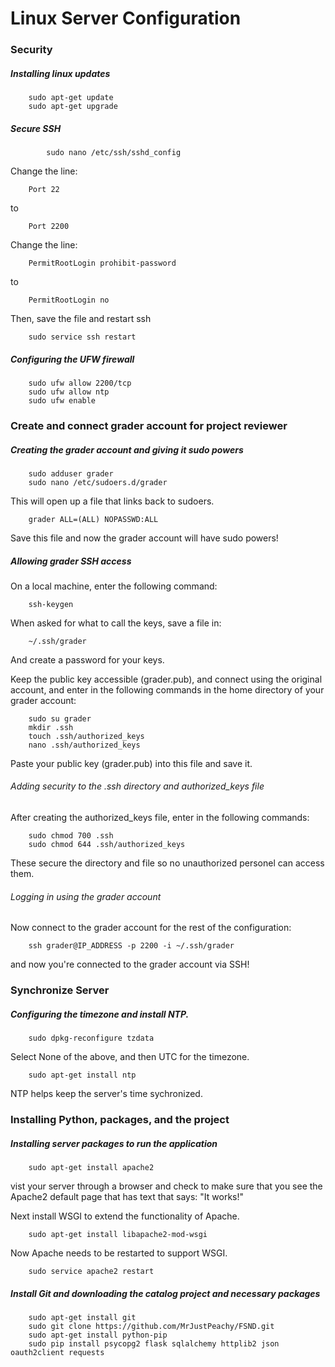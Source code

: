 # Linux Server Configuration

### Security

##### Installing linux updates

		sudo apt-get update
		sudo apt-get upgrade

##### Secure SSH
 
	        sudo nano /etc/ssh/sshd_config
		
Change the line:
	
		Port 22
to

		Port 2200

Change the line:

		PermitRootLogin prohibit-password
to

		PermitRootLogin no
		
Then, save the file and restart ssh

		sudo service ssh restart

##### Configuring the UFW firewall
 
 		sudo ufw allow 2200/tcp
		sudo ufw allow ntp
		sudo ufw enable
		
### Create and connect grader account for project reviewer

##### Creating the grader account and giving it sudo powers

		sudo adduser grader
		sudo nano /etc/sudoers.d/grader
		
   This will open up a file that links back to sudoers.
   
   		grader ALL=(ALL) NOPASSWD:ALL
		
   Save this file and now the grader account will have sudo powers!

##### Allowing grader SSH access
On a local machine, enter the following command:
		
		ssh-keygen
When asked for what to call the keys, save a file in:

		~/.ssh/grader
And create a password for your keys.


Keep the public key accessible (grader.pub), and connect using the original account, and enter in the following commands in the home directory of your grader account:
		
		sudo su grader
		mkdir .ssh
		touch .ssh/authorized_keys
		nano .ssh/authorized_keys
		
Paste your public key (grader.pub) into this file and save it.		

###### Adding security to the .ssh directory and authorized_keys file
After creating the authorized_keys file, enter in the following commands:

		sudo chmod 700 .ssh
		sudo chmod 644 .ssh/authorized_keys
These secure the directory and file so no unauthorized personel can access them.

###### Logging in using the grader account
Now connect to the grader account for the rest of the configuration:

		ssh grader@IP_ADDRESS -p 2200 -i ~/.ssh/grader
and now you're connected to the grader account via SSH!

### Synchronize Server

##### Configuring the timezone and install NTP.

		sudo dpkg-reconfigure tzdata
Select None of the above, and then UTC for the timezone.
 
 		sudo apt-get install ntp
NTP helps keep the server's time sychronized.

### Installing Python, packages, and the project

##### Installing server packages to run the application
 
 		sudo apt-get install apache2
vist your server through a browser and check to make sure that you see the Apache2 default page that has text that says: "It works!"


Next install WSGI to extend the functionality of Apache.

		sudo apt-get install libapache2-mod-wsgi
Now Apache needs to be restarted to support WSGI.

		sudo service apache2 restart

##### Install Git and downloading the catalog project and necessary packages
 
		sudo apt-get install git
		sudo git clone https://github.com/MrJustPeachy/FSND.git
		sudo apt-get install python-pip
		sudo pip install psycopg2 flask sqlalchemy httplib2 json oauth2client requests
		
